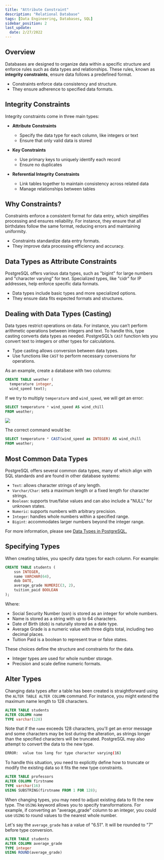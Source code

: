 ```yaml
---
title: "Attribute Constraint"
description: "Relational Database"
tags: [Data Engineering, Databases, SQL]
sidebar_position: 2
last_update:
  date: 2/27/2022
---
```




## Overview

Databases are designed to organize data within a specific structure and enforce rules such as data types and relationships. These rules, known as **integrity constraints**, ensure data follows a predefined format.

- Constraints enforce data consistency and structure.
- They ensure adherence to specified data formats.

## Integrity Constraints

Integrity constraints come in three main types:

- **Attribute Constraints** 

    - Specify the data type for each column, like integers or text
    - Ensure that only valid data is stored
    
- **Key Constraints** 

    - Use primary keys to uniquely identify each record
    - Ensure no duplicates
    
- **Referential Integrity Constraints** 

    - Link tables together to maintain consistency across related data
    - Manage relationships between tables

## Why Constraints?

Constraints enforce a consistent format for data entry, which simplifies processing and ensures reliability. For instance, they ensure that all birthdates follow the same format, reducing errors and maintaining uniformity.

- Constraints standardize data entry formats.
- They improve data processing efficiency and accuracy.

## Data Types as Attribute Constraints

PostgreSQL offers various data types, such as "bigint" for large numbers and "character varying" for text. Specialized types, like "cidr" for IP addresses, help enforce specific data formats.

- Data types include basic types and more specialized options.
- They ensure data fits expected formats and structures.

## Dealing with Data Types (Casting)

Data types restrict operations on data. For instance, you can’t perform arithmetic operations between integers and text. To handle this, type casting converts data types as needed. PostgreSQL’s `CAST` function lets you convert text to integers or other types for calculations.

- Type casting allows conversion between data types.
- Use functions like `CAST` to perform necessary conversions for operations.

As an example, create a database with two columns:

```sql
CREATE TABLE weather (
  temperature integer,
  wind_speed text);
```

If we try to multiply `temperature` and `wind_speed`, we will get an error:

```sql 
SELECT temperature * wind_speed AS wind_chill 
FROM weather; 
```

![](/img/docs/multiplying-columns-with-different-data-types-error.png)

The correct command would be:

```sql 
SELECT temperature * CAST(wind_speed as INTEGER) AS wind_chill 
FROM weather; 
```


## Most Common Data Types

PostgreSQL offers several common data types, many of which align with SQL standards and are found in other database systems:

- `Text`: allows character strings of any length.
- `Varchar/Char`: sets a maximum length or a fixed length for character strings.
- `Boolean`: supports true/false values and can also include a "NULL" for unknown states.
- `Numeric`: supports numbers with arbitrary precision.
- `Integer`: handles whole numbers within a specified range.
- `Bigint`: accommodates larger numbers beyond the integer range.

For more information, please see [Data Types in PostgreSQL.](/docs/021-Data-Engineering/032-PostgreSQL/008-PostgreSQL-Data-Types.md)

## Specifying Types

When creating tables, you specify data types for each column. For example:

```sql
CREATE TABLE students (
    ssn INTEGER,                    
    name VARCHAR(64),
    dob DATE,
    average_grade NUMERIC(3, 2),
    tuition_paid BOOLEAN
);
```

Where:

- Social Security Number (ssn) is stored as an integer for whole numbers.
- Name is stored as a string with up to 64 characters.
- Date of Birth (dob) is naturally stored as a date type.
- Average Grade is a numeric value with three digits total, including two decimal places.
- Tuition Paid is a boolean to represent true or false states.

These choices define the structure and constraints for the data.

- Integer types are used for whole number storage.
- Precision and scale define numeric formats.

## Alter Types 

Changing data types after a table has been created is straightforward using the `ALTER TABLE ALTER COLUMN` command. For instance, you might extend the maximum name length to 128 characters. 

```sql
ALTER TABLE students
ALTER COLUMN name 
TYPE varchar(128)
```

Note that if the `name` exceeds 128 characters, you'll get an error message and some characters may be lost during the alteration, as strings longer than the specified characters will be truncated. PostgreSQL may also attempt to convert the data to the new type.

```bash
ERROR:  value too long for type character varying(16) 
```

To handle this situation, you need to explicitly define how to truncate or modify the existing data so it fits the new type constraints.

```sql
ALTER TABLE professors 
ALTER COLUMN firstname 
TYPE varchar(16) 
USING SUBSTRING(firstname FROM 1 FOR 128); 
```

When changing types, you may need to adjust existing data to fit the new type. The `USING` keyword allows you to specify transformations. For example, if converting an "average_grade" column to an integer, you could use `USING` to round values to the nearest whole number.

Let's say the `average_grade` has a value of "6.51". It will be rounded to "7" before type conversion.

```sql
ALTER TABLE students
ALTER COLUMN average_grade 
TYPE integer 
USING ROUND(average_grade)  
```





